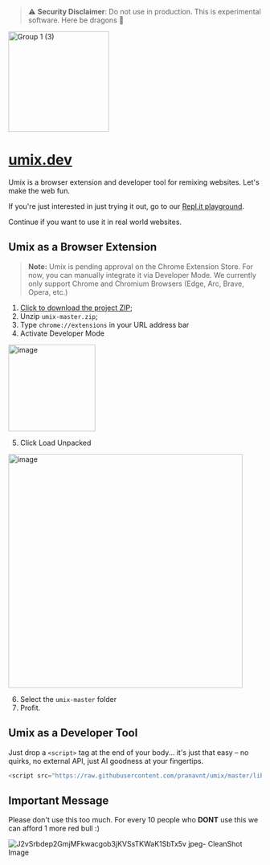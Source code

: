 > ⚠️ **Security Disclaimer**: Do not use in production. This is experimental software. Here be dragons 🐉

<img width="200" alt="Group 1 (3)" src="https://github.com/pranavnt/umix/assets/38025074/da4a9152-b980-4f39-94cf-a8e28581e3c7">

# [umix.dev](https://umix.dev)

Umix is a browser extension and developer tool for remixing websites. Let's make the web fun.

If you're just interested in just trying it out, go to our [Repl.it playground](https://replit.com/@aidenbai05/QuestionableRedForm#script.js).

Continue if you want to use it in real world websites.

## Umix as a Browser Extension

> **Note:** Umix is pending approval on the Chrome Extension Store. For now, you can manually integrate it via Developer Mode. We currently only support Chrome and Chromium Browsers (Edge, Arc, Brave, Opera, etc.)

1. [Click to download the project ZIP](https://github.com/pranavnt/umix/archive/refs/heads/master.zip); 
2. Unzip `umix-master.zip`;
3. Type `chrome://extensions` in your URL address bar
4. Activate Developer Mode
<img width="173" alt="image" src="https://github.com/pranavnt/umix/assets/38025074/b2952e8c-a5e7-4b84-b6be-ca9a92a83504">

5. Click Load Unpacked
<img width="466" alt="image" src="https://github.com/pranavnt/umix/assets/38025074/f9f01319-f907-4fda-9667-591f4f8ffb5c">

6. Select the `umix-master` folder
7. Profit.

## Umix as a Developer Tool

Just drop a `<script>` tag at the end of your body... it's just that easy – no quirks, no external API, just AI goodness at your fingertips.

```js
<script src="https://raw.githubusercontent.com/pranavnt/umix/master/library.js?token=GHSAT0AAAAAAB4IOFADRX73XYILZ3H2UZGWZJL3W6Q"></script>
```

## Important Message

Please don't use this too much. For every 10 people who **DONT** use this we can afford 1 more red bull :)

![J2vSrbdep2GmjMFkwacgob3jKVSsTKWaK1SbTx5v jpeg` -  `CleanShot Image](https://github.com/pranavnt/umix/assets/38025074/3a85c4f3-c890-4459-9c1b-d4d3906e2ff4)


